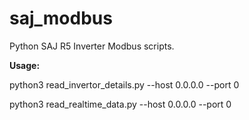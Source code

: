 # saj_modbus
Python SAJ R5 Inverter Modbus scripts.

**Usage:**

python3 read_invertor_details.py --host 0.0.0.0 --port 0

python3 read_realtime_data.py --host 0.0.0.0 --port 0
